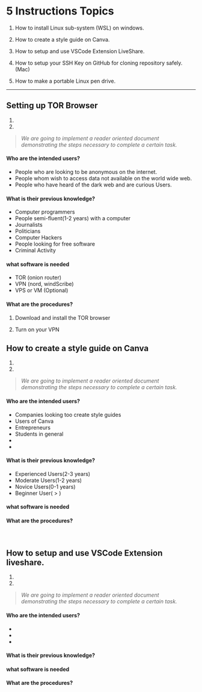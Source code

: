 # **5 Instructions Topics**

1) How to install Linux sub-system (WSL) on windows. 

2) How to create a style guide on Canva.

3) How to setup and use VSCode Extension LiveShare.

4) How to setup your SSH Key on GitHub for cloning repository safely. (Mac)

5) How to make a portable Linux pen drive.


---

## Setting up TOR Browser

1.
2.

> _We are going to implement a reader oriented document demonstrating the steps necessary to complete a certain task._ 

#### Who are the intended users?

- People who are looking to be anonymous on the internet.
- People whom wish to access data not available on the world wide web.
- People who have heard of the dark web and are curious Users.

#### What is their previous knowledge?

- Computer programmers
- People semi-fluent(1-2 years) with a computer
- Journalists
- Politicians
- Computer Hackers
- People looking for free software
- Criminal Activity

#### what software is needed

- TOR (onion router)
- VPN (nord, windScribe)
- VPS or VM (Optional)


#### What are the procedures?

1) Download and install the TOR browser

2) Turn on your VPN


## How to create a style guide on Canva

1.
2. 

> _We are going to implement a reader oriented document demonstrating the steps necessary to complete a certain task._ 


#### Who are the intended users?

- Companies looking too create style guides
- Users of Canva
- Entrepreneurs
- Students in general
- 
- 
#### What is their previous knowledge?

- Experienced Users(2-3 years)
- Moderate Users(1-2 years)
- Novice Users(0-1 years)
- Beginner User( > )
#### what software is needed

#### What are the procedures?

<br />

## How to setup and use VSCode Extension liveshare.

1.
2. 

> _We are going to implement a reader oriented document demonstrating the steps necessary to complete a certain task._ 


#### Who are the intended users?

- 
- 
- 

#### What is their previous knowledge?


#### what software is needed

#### What are the procedures?

